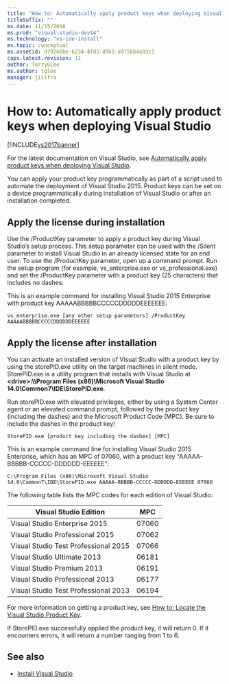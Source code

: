```yaml
---
title: "How to: Automatically apply product keys when deploying Visual Studio 2015 | Microsoft Docs"
titleSuffix: ""
ms.date: 11/15/2016
ms.prod: "visual-studio-dev14"
ms.technology: "vs-ide-install"
ms.topic: conceptual
ms.assetid: d79260be-6234-4fd3-89b5-a9756b4a93c1
caps.latest.revision: 11
author: TerryGLee
ms.author: tglee
manager: jillfra
---
```

# How to: Automatically apply product keys when deploying Visual Studio
[!INCLUDE[vs2017banner](../includes/vs2017banner.md)]

For the latest documentation on Visual Studio, see [Automatically apply product keys when deploying Visual Studio](/visualstudio/install/automatically-apply-product-keys-when-deploying-visual-studio).

You can apply your product key programmatically as part of a script used to automate the deployment of Visual Studio 2015. Product keys can be set on a device programmatically during installation of Visual Studio or after an installation completed.

## Apply the license during installation
 Use the /ProductKey parameter to apply a product key during Visual Studio’s setup process. This setup parameter can be used with the /Silent parameter to install Visual Studio in an already licensed state for an end user. To use the /ProductKey parameter, open up a command prompt. Run the setup program (for example, vs_enterprise.exe or vs_professional.exe) and set the /ProductKey parameter with a product key (25 characters) that includes no dashes:

 This is an example command for installing Visual Studio 2015 Enterprise with product key AAAAABBBBBCCCCCDDDDDEEEEEEE:

 `vs_enterprise.exe [any other setup parameters] /ProductKey AAAAABBBBBCCCCCDDDDDDEEEEEE`

## Apply the license after installation
 You can activate an installed version of Visual Studio with a product key by using the storePID.exe utility on the target machines in silent mode. StorePID.exe is a utility program that installs with Visual Studio at **\<drive>:\\\Program Files (x86)\Microsoft Visual Studio 14.0\Common7\IDE\StorePID.exe**.

 Run storePID.exe with elevated privileges, either by using a System Center agent or an elevated command prompt, followed by the product key (including the dashes) and the Microsoft Product Code (MPC). Be sure to include the dashes in the product key!

 `StorePID.exe [product key including the dashes] [MPC]`

 This is an example command line for installing Visual Studio 2015 Enterprise, which has an MPC of 07060, with a product key "AAAAA-BBBBB-CCCCC-DDDDDD-EEEEEE":

 `C:\Program Files (x86)\Microsoft Visual Studio 14.0\Common7\IDE\StorePID.exe AAAAA-BBBBB-CCCCC-DDDDDD-EEEEEE 07060`

 The following table lists the MPC codes for each edition of Visual Studio:

|Visual Studio Edition|MPC|
|---------------------------|---------|
|Visual Studio Enterprise 2015|07060|
|Visual Studio Professional 2015|07062|
|Visual Studio Test Professional 2015|07066|
|Visual Studio Ultimate 2013|06181|
|Visual Studio Premium 2013|06191|
|Visual Studio Professional 2013|06177|
|Visual Studio Test Professional 2013|06194|

For more information on getting a product key, see [How to: Locate the Visual Studio Product Key](../install/how-to-locate-the-visual-studio-product-key.md).

If StorePID.exe successfully applied the product key, it will return 0. If it encounters errors, it will return a number ranging from 1 to 6.

## See also

- [Install Visual Studio](../install/install-visual-studio-2015.md)